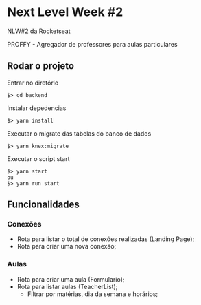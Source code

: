 # Next Level Week #2

NLW#2 da Rocketseat

PROFFY - Agregador de professores para aulas particulares


## Rodar o projeto

Entrar no diretório

    $> cd backend

Instalar depedencias

    $> yarn install

Executar o migrate das tabelas do banco de dados

    $> yarn knex:migrate

Executar o script start

    $> yarn start
    ou 
    $> yarn run start


## Funcionalidades

### Conexões

- Rota para listar o total de conexões realizadas (Landing Page);
- Rota para criar uma nova conexão;

### Aulas 

- Rota para criar uma aula (Formulario);
- Rota para listar aulas (TeacherList);
    - Filtrar por matérias, dia da semana e horários;
